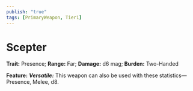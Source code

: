 ```yaml
---
publish: "true"
tags: [PrimaryWeapon, Tier1]
---
```

# Scepter

**Trait:** Presence; **Range:** Far; **Damage:** d6 mag; **Burden:** Two-Handed

**Feature:** ***Versatile:*** This weapon can also be used with these statistics—Presence, Melee, d8.
